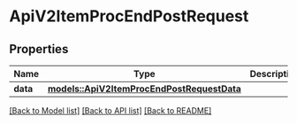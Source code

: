 # ApiV2ItemProcEndPostRequest

## Properties

Name | Type | Description | Notes
------------ | ------------- | ------------- | -------------
**data** | [**models::ApiV2ItemProcEndPostRequestData**](_api_v2_item_proc_end_post_request_data.md) |  | 

[[Back to Model list]](../README.md#documentation-for-models) [[Back to API list]](../README.md#documentation-for-api-endpoints) [[Back to README]](../README.md)


